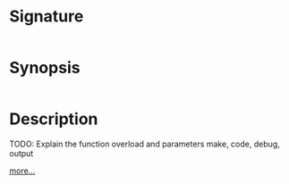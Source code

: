 # Signature
```vikid-signature
```

# Synopsis
```vikid-synopsis
```

# Description
TODO: Explain the function overload and parameters make, code, debug, output

[more...](https://developer.mozilla.org/en-US/docs/Web/API/KeyboardEvent/code#try_it_out)